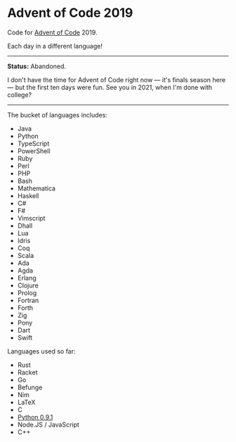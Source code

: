# Advent of Code 2019

Code for [Advent of Code][aoc] 2019.

Each day in a different language!

---

**Status:** Abandoned.

I don't have the time for Advent of Code right now — it's finals season here —
but the first ten days were fun. See you in 2021, when I'm done with college?

---

The bucket of languages includes:

- Java
- Python
- TypeScript
- PowerShell
- Ruby
- Perl
- PHP
- Bash
- Mathematica
- Haskell
- C#
- F#
- Vimscript
- Dhall
- Lua
- Idris
- Coq
- Scala
- Ada
- Agda
- Erlang
- Clojure
- Prolog
- Fortran
- Forth
- Zig
- Pony
- Dart
- Swift

Languages used so far:

- Rust
- Racket
- Go
- Befunge
- Nim
- LaTeX
- C
- [Python 0.9.1](https://www.python.org/download/releases/early/)
- Node.JS / JavaScript
- C++

[aoc]: https://adventofcode.com/
